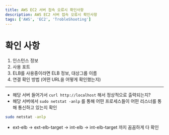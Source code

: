```yaml
---
title: AWS EC2 서버 접속 오류시 확인사항
description: AWS EC2 서버 접속 오류시 확인사항
tags: ['AWS', 'EC2', 'TrobleShooting']
---
```


# 확인 사항

1. 인스턴스 정보
2. 사용 포트
3. ELB를 사용중이라면 ELB 정보, 대상그룹 이름
4. 연결 확인 방법 (어떤 URL을 어떻게 확인했는지)

---

- 해당 서버 들어가서 `curl http://localhost` 해서 정상적으로 출력되는지?
- 해당 서버에서 `sudo netstat -anlp` 를 통해 어떤 프로세스들이 어떤 리스너를 통해 통신하고 있는지 확인

```bash
sudo netstat -anlp
```

- ext-elb → ext-elb-target → int-elb → int-elb-target 까지 꼼꼼하게 다 확인
